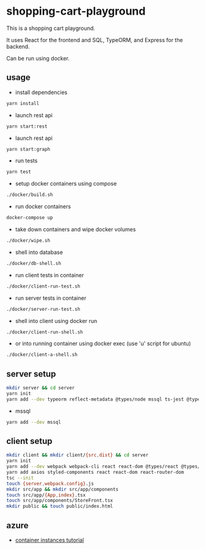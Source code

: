 # shopping-cart-playground

This is a shopping cart playground.

It uses React for the frontend and SQL, TypeORM, and Express for the backend.

Can be run using docker.

## usage

- install dependencies

```bash
yarn install
```

- launch rest api

```bash
yarn start:rest
```

- launch rest api

```bash
yarn start:graph
```

- run tests

```bash
yarn test
```

- setup docker containers using compose

```bash
./docker/build.sh
```

- run docker containers

```bash
docker-compose up
```

- take down containers and wipe docker volumes

```bash
./docker/wipe.sh
```

- shell into database

```bash
./docker/db-shell.sh
```

- run client tests in container

```bash
./docker/client-run-test.sh
```

- run server tests in container

```bash
./docker/server-run-test.sh
```

- shell into client using docker run

```bash
./docker/client-run-shell.sh
```

- or into running container using docker exec (use 'u' script for ubuntu)

```bash
./docker/client-a-shell.sh
```

## server setup

```bash
mkdir server && cd server
yarn init
yarn add --dev typeorm reflect-metadata @types/node mssql ts-jest @types/jest express express-graphql graphql @types/cors @types/express class-validator cors ts-node-dev type-graphql
```

- mssql

```bash
yarn add --dev mssql
```

## client setup

```bash
mkdir client && mkdir client/{src,dist} && cd server
yarn init
yarn add --dev webpack webpack-cli react react-dom @types/react @types/react-dom @types/node typescript ts-loader source-map-loader chalk html-webpack-plugin webpack-hot-middleware webpack-dev-server ts-node dotenv tslint tslint-react tslint-config-prettier web-vitals
yarn add axios styled-components react react-dom react-router-dom
tsc --init
touch {server,webpack.config}.js
mkdir src/app && mkdir src/app/components
touch src/app/{App,index}.tsx
touch src/app/components/StoreFront.tsx
mkdir public && touch public/index.html
```


## azure

- [container instances tutorial](https://docs.microsoft.com/en-us/azure/container-instances/container-instances-tutorial-prepare-acr)